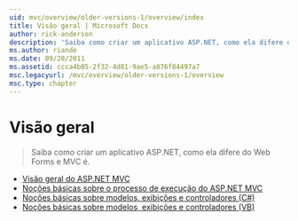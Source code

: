 ```yaml
---
uid: mvc/overview/older-versions-1/overview/index
title: Visão geral | Microsoft Docs
author: rick-anderson
description: 'Saiba como criar um aplicativo ASP.NET, como ela difere do Web Forms e MVC é.'
ms.author: riande
ms.date: 09/28/2011
ms.assetid: ccca4b85-2f32-4d81-9ae5-a876f84497a7
msc.legacyurl: /mvc/overview/older-versions-1/overview
msc.type: chapter
---
```

<a name="overview"></a>Visão geral
====================
> Saiba como criar um aplicativo ASP.NET, como ela difere do Web Forms e MVC é.


- [Visão geral do ASP.NET MVC](asp-net-mvc-overview.md)
- [Noções básicas sobre o processo de execução do ASP.NET MVC](understanding-the-asp-net-mvc-execution-process.md)
- [Noções básicas sobre modelos, exibições e controladores (C#)](understanding-models-views-and-controllers-cs.md)
- [Noções básicas sobre modelos, exibições e controladores (VB)](understanding-models-views-and-controllers-vb.md)

